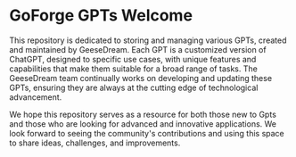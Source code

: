# GoForge GPTs Welcome

This repository is dedicated to storing and managing various GPTs, created and maintained by GeeseDream. Each GPT is a customized version of ChatGPT, designed to specific use cases, with unique features and capabilities that make them suitable for a broad range of tasks. The GeeseDream team continually works on developing and updating these GPTs, ensuring they are always at the cutting edge of technological advancement.

We hope this repository serves as a resource for both those new to Gpts and those who are looking for advanced and innovative applications. We look forward to seeing the community's contributions and using this space to share ideas, challenges, and improvements.